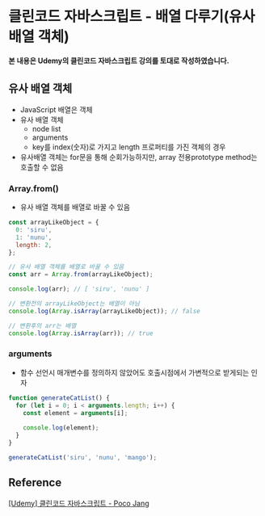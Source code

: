 # 클린코드 자바스크립트 - 배열 다루기(유사 배열 객체)



**본 내용은 Udemy의 클린코드 자바스크립트 강의를 토대로 작성하였습니다.**



## 유사 배열 객체

* JavaScript 배열은 객체
* 유사 배열 객체
  * node list
  * arguments
  * key를 index(숫자)로 가지고 length 프로퍼티를 가진 객체의 경우
* 유사배열 객체는 for문을 통해 순회가능하지만, array 전용prototype method는 호출할 수 없음



### Array.from()

* 유사 배열 객체를 배열로 바꿀 수 있음

```JavaScript
const arrayLikeObject = {
  0: 'siru',
  1: 'nunu',
  length: 2,
};

// 유사 배열 객체를 배열로 바꿀 수 있음
const arr = Array.from(arrayLikeObject);

console.log(arr); // [ 'siru', 'nunu' ]

// 변환전의 arrayLikeObject는 배열이 아님
console.log(Array.isArray(arrayLikeObject)); // false

// 변환후의 arr는 배열
console.log(Array.isArray(arr)); // true
```



### arguments

* 함수 선언시 매개변수를 정의하지 않았어도 호출시점에서 가변적으로 받게되는 인자

```JavaScript
function generateCatList() {
  for (let i = 0; i < arguments.length; i++) {
    const element = arguments[i];
    
    console.log(element);
  }
}

generateCatList('siru', 'nunu', 'mango');
```





## Reference

[[Udemy] 클린코드 자바스크립트 - Poco Jang](https://www.udemy.com/course/clean-code-js/)

